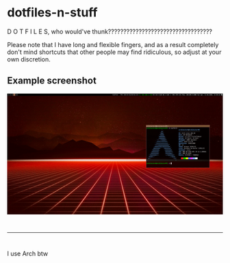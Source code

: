 # dotfiles-n-stuff

D O T F I L E S, who would've thunk??????????????????????????????????

Please note that I have long and flexible fingers, and as a result completely don't mind shortcuts that other people may find ridiculous, so adjust at your own discretion.

## Example screenshot

![yes](example.jpg)

#

#

---

#

#

I use Arch btw
